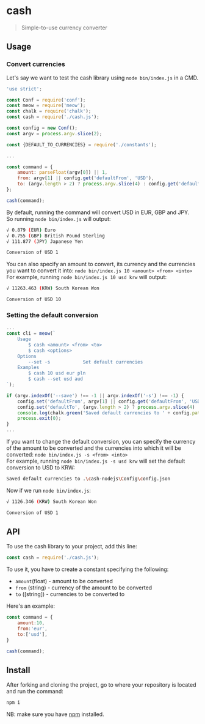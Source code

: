 # cash

> Simple-to-use currency converter

## Usage

### Convert currencies

Let's say we want to test the cash library using `node bin/index.js` in a CMD.

```js
'use strict';

const Conf = require('conf');
const meow = require('meow');
const chalk = require('chalk');
const cash = require('./cash.js');

const config = new Conf();
const argv = process.argv.slice(2);

const {DEFAULT_TO_CURRENCIES} = require('./constants');

...

const command = {
	amount: parseFloat(argv[0]) || 1,
	from: argv[1] || config.get('defaultFrom', 'USD'),
	to: (argv.length > 2) ? process.argv.slice(4) : config.get('defaultTo', DEFAULT_TO_CURRENCIES)
};

cash(command);
```

By default, running the command will convert USD in EUR, GBP and JPY. <br>
So running `node bin/index.js` will output:

```sh
√ 0.879 (EUR) Euro
√ 0.755 (GBP) British Pound Sterling
√ 111.877 (JPY) Japanese Yen

Conversion of USD 1
```

You can also specify an amount to convert, its currency and the currencies you want to convert it into: `node bin/index.js 10 <amount> <from> <into>` <br>
For example, running `node bin/index.js 10 usd krw` will output:

```sh
√ 11263.463 (KRW) South Korean Won

Conversion of USD 10
```

### Setting the default conversion

```js
...
const cli = meow(`
	Usage
		$ cash <amount> <from> <to>
		$ cash <options>
	Options
		--set -s 			Set default currencies
	Examples
		$ cash 10 usd eur pln
		$ cash --set usd aud
`);

if (argv.indexOf('--save') !== -1 || argv.indexOf('-s') !== -1) {
	config.set('defaultFrom', argv[1] || config.get('defaultFrom', 'USD'));
	config.set('defaultTo', (argv.length > 2) ? process.argv.slice(4) : config.get('defaultTo', DEFAULT_TO_CURRENCIES));
	console.log(chalk.green('Saved default currencies to ' + config.path));
	process.exit(0);
}
...
```

If you want to change the default conversion, you can specify the currency of the amount to be converted and the currencies into which it will be converted: `node bin/index.js -s <from> <into>` <br>
For example, running `node bin/index.js -s usd krw` will set the default conversion to USD to KRW:

```sh
Saved default currencies to .\cash-nodejs\Config\config.json
```

Now if we run `node bin/index.js`:

```sh
√ 1126.346 (KRW) South Korean Won

Conversion of USD 1
```

## API

To use the cash library to your project, add this line:

```js
const cash = require('./cash.js');
```

To use it, you have to create a constant specifying the following:
- `amount`(float) - amount to be converted
- `from` (string) - currency of the amount to be converted
- `to` ([string]) - currencies to be converted to

Here's an example:

```js
const command = {
	amount:10,
	from:'eur',
	to:['usd'],
}

cash(command);
```

## Install

After forking and cloning the project, go to where your repository is located and run the command:

```sh
npm i
```
NB: make sure you have [npm](https://npmjs.org/) installed.

